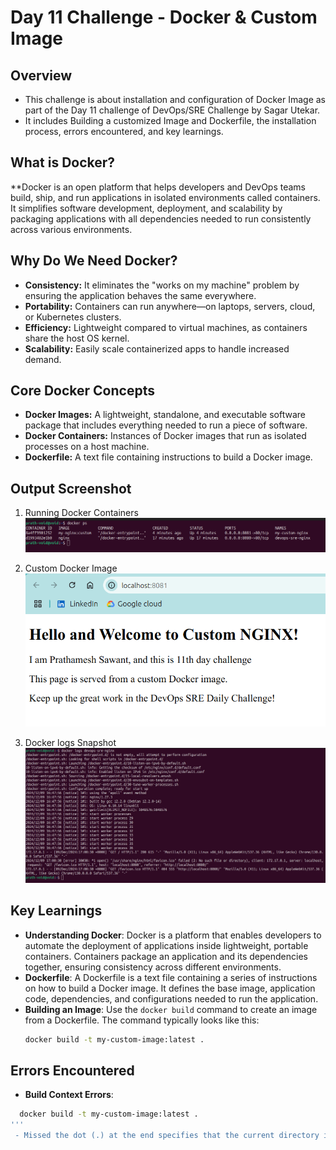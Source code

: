 # Day 11 Challenge - Docker & Custom Image

## Overview

- This challenge is about installation and configuration of Docker Image as part of the Day 11 challenge of DevOps/SRE Challenge by Sagar Utekar.
- It includes Building a customized Image and Dockerfile, the installation process, errors encountered, and key learnings.

## What is Docker?

**Docker is an open platform that helps developers and DevOps teams build, ship, and run applications in isolated environments called containers. It simplifies software development, deployment, and scalability by packaging applications with all dependencies needed to run consistently across various environments.

## Why Do We Need Docker?
- **Consistency:** It eliminates the "works on my machine" problem by ensuring the application behaves the same everywhere.
- **Portability:** Containers can run anywhere—on laptops, servers, cloud, or Kubernetes clusters.
- **Efficiency:** Lightweight compared to virtual machines, as containers share the host OS kernel.
- **Scalability:** Easily scale containerized apps to handle increased demand.

## Core Docker Concepts
- **Docker Images:** A lightweight, standalone, and executable software package that includes everything needed to run a piece of software.
- **Docker Containers:** Instances of Docker images that run as isolated processes on a host machine.
- **Dockerfile:** A text file containing instructions to build a Docker image.

## Output Screenshot 

1. Running Docker Containers
![docker-ps Output](https://github.com/prath-void/devops-sre-challenge/blob/master/11-Docker/docker-ps.png?raw=true)

2. Custom Docker Image
![custom-docker-image Output](https://github.com/prath-void/devops-sre-challenge/blob/master/11-Docker/custom-docker-nginx.png?raw=true)

3. Docker logs Snapshot
![docker-logs Output](https://github.com/prath-void/devops-sre-challenge/blob/master/11-Docker/docker-logs-nginx.png?raw=true)

## Key Learnings
- **Understanding Docker**: Docker is a platform that enables developers to automate the deployment of applications inside lightweight, portable containers. Containers package an application and its dependencies together, ensuring consistency across different environments.
- **Dockerfile**: A Dockerfile is a text file containing a series of instructions on how to build a Docker image. It defines the base image, application code, dependencies, and configurations needed to run the application.
- **Building an Image**: Use the `docker build` command to create an image from a Dockerfile. The command typically looks like this:
  ```bash
  docker build -t my-custom-image:latest .

## Errors Encountered
- **Build Context Errors**: 
```bash
  docker build -t my-custom-image:latest .
'''
 - Missed the dot (.) at the end specifies that the current directory is the build context.
